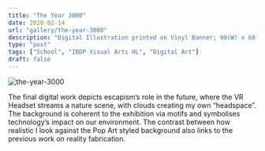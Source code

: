 ```yaml
---
title: "The Year 3000"
date: 2020-02-14
url: "gallery/the-year-3000"
description: "Digital Illustration printed on Vinyl Banner; 90(W) x 60(H) cm"
type: "post"
tags: ["School", "IBDP Visual Arts HL", "Digital Art"]
draft: false
---
```


![the-year-3000](/images/post/VA/the-year-3000.jpg)

The final digital work depicts escapism’s role in the future, where the VR Headset streams a nature scene, with clouds creating my own “headspace”. The background is coherent to the exhibition via motifs and symbolises technology’s impact on our environment. The contrast between how realistic I look against the Pop Art styled background also links to the previous work on reality fabrication.
